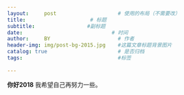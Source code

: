 ```yaml
---
layout:     post                    # 使用的布局（不需要改）
title:                     # 标题 
subtitle:   			  #副标题
date:         	                  # 时间
author:     BY                      # 作者
header-img: img/post-bg-2015.jpg    #这篇文章标题背景图片
catalog: true                       # 是否归档
tags:                               #标签
   
---
```


**你好2018**
我希望自己再努力一些。
